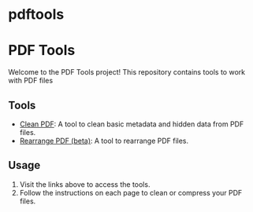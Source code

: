# pdftools

# PDF Tools

Welcome to the PDF Tools project! This repository contains tools to work with PDF files

## Tools

- [Clean PDF](https://timficklin.github.io/pdftools/cleanpdf.html): A tool to clean basic metadata and hidden data from PDF files.
- [Rearrange PDF (beta)](https://timficklin.github.io/pdftools/rearrangepdf.html): A tool to rearrange PDF files.

## Usage

1. Visit the links above to access the tools.
2. Follow the instructions on each page to clean or compress your PDF files.
